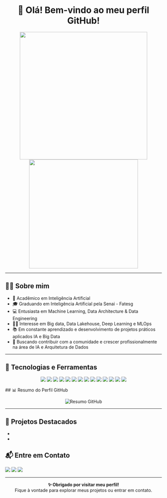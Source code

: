 <h1 align="center">👋 Olá! Bem-vindo ao meu perfil GitHub!</h1>

<p align="center">
  <img src="https://github-readme-stats.vercel.app/api?username=PabloHenriqueOliveira&show_icons=true&theme=dracula" width="410"/>
  <img src="https://github-readme-stats.vercel.app/api/top-langs/?username=PabloHenriqueOliveira&layout=compact&theme=dracula" width="350"/>
</p>

---

## 🙋‍♂️ Sobre mim

- 🧠 Acadêmico em Inteligência Artificial  
- 🎓 Graduando em Inteligência Artificial pela Senai - Fatesg  
- 💻 Entusiasta em Machine Learning, Data Architecture & Data Engineering 
- 👨‍💻 Interesse em Big data, Data Lakehouse, Deep Learning e MLOps
- 📚 Em constante aprendizado e desenvolvimento de projetos práticos aplicados IA e Big Data
- 🚀 Buscando contribuir com a comunidade e crescer profissionalmente na área de IA e Arquitetura de Dados

---

## 🚀 Tecnologias e Ferramentas
<p align="center"> <!-- Linguagens --> <img src="https://img.shields.io/badge/Python-3776AB?style=for-the-badge&logo=python&logoColor=white"/> <img src="https://img.shields.io/badge/SQL-316192?style=for-the-badge&logo=postgresql&logoColor=white"/> <!-- Data Engineering & Architecture --> <img src="https://img.shields.io/badge/Apache%20Spark-E25A1C?style=for-the-badge&logo=apachespark&logoColor=white"/> <img src="https://img.shields.io/badge/ETL/ELT%20(Airflow)-4682B4?style=for-the-badge&logo=apacheairflow&logoColor=white"/> <img src="https://img.shields.io/badge/Data%20Warehouse-2F4F4F?style=for-the-badge&logo=snowflake&logoColor=white"/> <img src="https://img.shields.io/badge/Big%20Data-F80000?style=for-the-badge&logo=apachehadoop&logoColor=white"/> <!-- Cloud & MLOps --> <img src="https://img.shields.io/badge/AWS%20(SageMaker%2C%20Bedrock)-FF9900?style=for-the-badge&logo=amazonaws&logoColor=white"/> <img src="https://img.shields.io/badge/Docker%20%26%20Kubernetes-2496ED?style=for-the-badge&logo=kubernetes&logoColor=white"/> <img src="https://img.shields.io/badge/MLOps-228B22?style=for-the-badge&logo=docker&logoColor=white"/> <!-- Machine Learning & AI --> <img src="https://img.shields.io/badge/Scikit--Learn-F7931E?style=for-the-badge&logo=scikitlearn&logoColor=white"/> <img src="https://img.shields.io/badge/TensorFlow-FF6F00?style=for-the-badge&logo=tensorflow&logoColor=white"/> <img src="https://img.shields.io/badge/PyTorch-EE4C2C?style=for-the-badge&logo=pytorch&logoColor=white"/> <!-- Generative AI & NLP --> <img src="https://img.shields.io/badge/Generative%20AI-4B0082?style=for-the-badge&logo=openai&logoColor=white"/> <img src="https://img.shields.io/badge/NLP%20%26%20LLMs-6A5ACD?style=for-the-badge&logo=huggingface&logoColor=white"/> </p>
## 📊 Resumo do Perfil GitHub

<p align="center">
  <img src="https://github-profile-summary-cards.vercel.app/api/cards/profile-details?username=PabloHenriqueOliveira&theme=2077" alt="Resumo GitHub"/>
</p>

---
## 📂 Projetos Destacados

-

-

## 📬 Entre em Contato

<p>
  <a href="https://www.linkedin.com/in/pablo-henrique-a99629336?"><img src="https://img.shields.io/badge/-LinkedIn-0077B5?style=for-the-badge&logo=linkedin&logoColor=white"/></a>
  <a href="eopabro@gmail.com"><img src="https://img.shields.io/badge/-Email-D14836?style=for-the-badge&logo=gmail&logoColor=white"/></a>
  <a href="https://www.instagram.com/eopabro/"><img src="https://img.shields.io/badge/-Instagram-E4405F?style=for-the-badge&logo=instagram&logoColor=white"/></a>
</p>

---

<p align="center">
  <strong>✨ Obrigado por visitar meu perfil!</strong><br/>
  Fique à vontade para explorar meus projetos ou entrar em contato.
</p>

